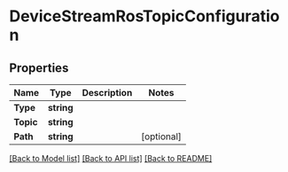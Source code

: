 # DeviceStreamRosTopicConfiguration

## Properties

Name | Type | Description | Notes
------------ | ------------- | ------------- | -------------
**Type** | **string** |  | 
**Topic** | **string** |  | 
**Path** | **string** |  | [optional] 

[[Back to Model list]](../README.md#documentation-for-models) [[Back to API list]](../README.md#documentation-for-api-endpoints) [[Back to README]](../README.md)


